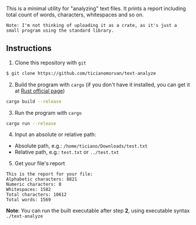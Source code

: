 This is a minimal utility for "analyzing" text files. It prints a report including total count of words, characters, whitespaces and so on.

```
Note: I'm not thinking of uploading it as a crate, as it's just a small program using the standard library.
```

## Instructions

1. Clone this repository with `git`

```sh
$ git clone https://github.com/ticianomorvan/text-analyze
```

2. Build the program with `cargo` (if you don't have it installed, you can get it at [Rust official page](https://www.rust-lang.org/tools/install))

```sh
cargo build --release
```

3. Run the program with `cargo`
```sh
cargo run --release
```

4. Input an absolute or relative path:

- Absolute path, e.g.: `/home/ticiano/Downloads/test.txt`
- Relative path, e.g.: `test.txt` or `../test.txt`

5. Get your file's report

```
This is the report for your file:
Alphabetic characters: 8821
Numeric characters: 0
Whitespaces: 1582
Total characters: 10612
Total words: 1569
```

**Note**: You can run the built executable after step **2**, using executable syntax `./text-analyze`